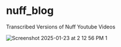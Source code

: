 # nuff_blog
Transcribed Versions of Nuff Youtube Videos


![Screenshot 2025-01-23 at 2 12 56 PM 1](https://github.com/user-attachments/assets/5481ae71-344b-4b55-8d51-bbde819297e0)
